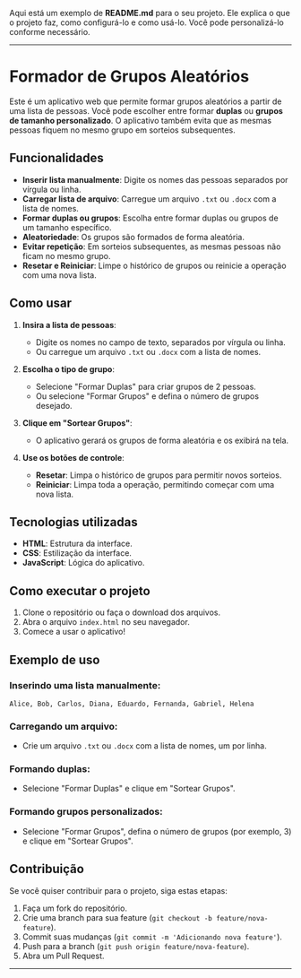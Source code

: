 Aqui está um exemplo de **README.md** para o seu projeto. Ele explica o que o projeto faz, como configurá-lo e como usá-lo. Você pode personalizá-lo conforme necessário.

---

# Formador de Grupos Aleatórios

Este é um aplicativo web que permite formar grupos aleatórios a partir de uma lista de pessoas. Você pode escolher entre formar **duplas** ou **grupos de tamanho personalizado**. O aplicativo também evita que as mesmas pessoas fiquem no mesmo grupo em sorteios subsequentes.

## Funcionalidades

- **Inserir lista manualmente**: Digite os nomes das pessoas separados por vírgula ou linha.
- **Carregar lista de arquivo**: Carregue um arquivo `.txt` ou `.docx` com a lista de nomes.
- **Formar duplas ou grupos**: Escolha entre formar duplas ou grupos de um tamanho específico.
- **Aleatoriedade**: Os grupos são formados de forma aleatória.
- **Evitar repetição**: Em sorteios subsequentes, as mesmas pessoas não ficam no mesmo grupo.
- **Resetar e Reiniciar**: Limpe o histórico de grupos ou reinicie a operação com uma nova lista.

## Como usar

1. **Insira a lista de pessoas**:
   - Digite os nomes no campo de texto, separados por vírgula ou linha.
   - Ou carregue um arquivo `.txt` ou `.docx` com a lista de nomes.

2. **Escolha o tipo de grupo**:
   - Selecione "Formar Duplas" para criar grupos de 2 pessoas.
   - Ou selecione "Formar Grupos" e defina o número de grupos desejado.

3. **Clique em "Sortear Grupos"**:
   - O aplicativo gerará os grupos de forma aleatória e os exibirá na tela.

4. **Use os botões de controle**:
   - **Resetar**: Limpa o histórico de grupos para permitir novos sorteios.
   - **Reiniciar**: Limpa toda a operação, permitindo começar com uma nova lista.

## Tecnologias utilizadas

- **HTML**: Estrutura da interface.
- **CSS**: Estilização da interface.
- **JavaScript**: Lógica do aplicativo.

## Como executar o projeto

1. Clone o repositório ou faça o download dos arquivos.
2. Abra o arquivo `index.html` no seu navegador.
3. Comece a usar o aplicativo!

## Exemplo de uso

### Inserindo uma lista manualmente:
```
Alice, Bob, Carlos, Diana, Eduardo, Fernanda, Gabriel, Helena
```

### Carregando um arquivo:
- Crie um arquivo `.txt` ou `.docx` com a lista de nomes, um por linha.

### Formando duplas:
- Selecione "Formar Duplas" e clique em "Sortear Grupos".

### Formando grupos personalizados:
- Selecione "Formar Grupos", defina o número de grupos (por exemplo, 3) e clique em "Sortear Grupos".

## Contribuição

Se você quiser contribuir para o projeto, siga estas etapas:

1. Faça um fork do repositório.
2. Crie uma branch para sua feature (`git checkout -b feature/nova-feature`).
3. Commit suas mudanças (`git commit -m 'Adicionando nova feature'`).
4. Push para a branch (`git push origin feature/nova-feature`).
5. Abra um Pull Request.
---

